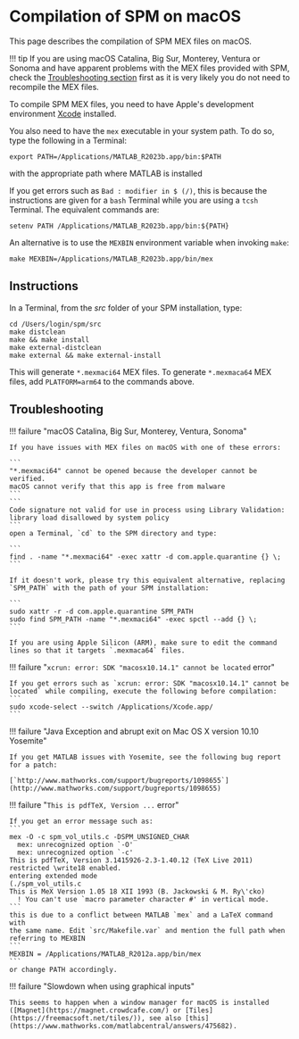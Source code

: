 # Compilation of SPM on macOS

This page describes the compilation of SPM MEX files on macOS.

!!! tip
    If you are using macOS Catalina, Big Sur, Monterey, Ventura or Sonoma and have apparent problems with the MEX files provided with SPM, check the [Troubleshooting section](#troubleshooting) first as it is very likely you do not need to recompile the MEX files.

To compile SPM MEX files, you need to have Apple's development environment [Xcode](http://developer.apple.com/tools/xcode/) installed.

You also need to have the `mex` executable in your system path. To do
so, type the following in a Terminal:
```
export PATH=/Applications/MATLAB_R2023b.app/bin:$PATH
```
with the appropriate path where MATLAB is installed

If you get errors such as `Bad : modifier in $ (/)`, this is because
the instructions are given for a `bash` Terminal while you are using a
`tcsh` Terminal. The equivalent commands are:
```
setenv PATH /Applications/MATLAB_R2023b.app/bin:${PATH}
```

An alternative is to use the `MEXBIN` environment variable when invoking `make`:
```
make MEXBIN=/Applications/MATLAB_R2023b.app/bin/mex
```

## Instructions

In a Terminal, from the *src* folder of your SPM installation,
type:
```
cd /Users/login/spm/src
make distclean
make && make install
make external-distclean
make external && make external-install
```

This will generate `*.mexmaci64` MEX files. To generate `*.mexmaca64` MEX files, add `PLATFORM=arm64` to the commands above.

## Troubleshooting

!!! failure "macOS Catalina, Big Sur, Monterey, Ventura, Sonoma"

    If you have issues with MEX files on macOS with one of these errors:

    ```
    "*.mexmaci64" cannot be opened because the developer cannot be verified.
    macOS cannot verify that this app is free from malware
    ```
    ```
    Code signature not valid for use in process using Library Validation: library load disallowed by system policy
    ```
    open a Terminal, `cd` to the SPM directory and type:

    ```
    find . -name "*.mexmaci64" -exec xattr -d com.apple.quarantine {} \;
    ```

    If it doesn't work, please try this equivalent alternative, replacing `SPM_PATH` with the path of your SPM installation:

    ```
    sudo xattr -r -d com.apple.quarantine SPM_PATH
    sudo find SPM_PATH -name "*.mexmaci64" -exec spctl --add {} \;
    ```

    If you are using Apple Silicon (ARM), make sure to edit the command lines so that it targets `.mexmaca64` files.

!!! failure "`xcrun: error: SDK "macosx10.14.1" cannot be located` error"

    If you get errors such as `xcrun: error: SDK "macosx10.14.1" cannot be located` while compiling, execute the following before compilation:
    ```
    sudo xcode-select --switch /Applications/Xcode.app/
    ```

!!! failure "Java Exception and abrupt exit on Mac OS X version 10.10 Yosemite"

    If you get MATLAB issues with Yosemite, see the following bug report for a patch:

    [`http://www.mathworks.com/support/bugreports/1098655`](http://www.mathworks.com/support/bugreports/1098655)

!!! failure "`This is pdfTeX, Version ...` error"

    If you get an error message such as:
    ```
    mex -O -c spm_vol_utils.c -DSPM_UNSIGNED_CHAR
      mex: unrecognized option `-O' 
      mex: unrecognized option `-c'
    This is pdfTeX, Version 3.1415926-2.3-1.40.12 (TeX Live 2011)
    restricted \write18 enabled.
    entering extended mode
    (./spm_vol_utils.c
    This is MeX Version 1.05 18 XII 1993 (B. Jackowski & M. Ry\'cko)  
      ! You can't use `macro parameter character #' in vertical mode.
    ```
    this is due to a conflict between MATLAB `mex` and a LaTeX command with
    the same name. Edit `src/Makefile.var` and mention the full path when
    referring to MEXBIN
    ```
    MEXBIN = /Applications/MATLAB_R2012a.app/bin/mex
    ```
    or change PATH accordingly.

!!! failure "Slowdown when using graphical inputs"

    This seems to happen when a window manager for macOS is installed ([Magnet](https://magnet.crowdcafe.com/) or [Tiles](https://freemacsoft.net/tiles/)), see also [this](https://www.mathworks.com/matlabcentral/answers/475682).
